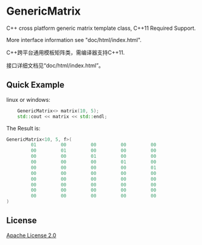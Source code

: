 # GenericMatrix

C++ cross platform generic matrix template class, C++11 Required Support.

More interface information see "doc/html/index.html".

C++跨平台通用模板矩阵类，需编译器支持C++11.

接口详细文档见“doc/html/index.html”。

## Quick Example

linux or windows:

```cpp
    GenericMatrix<> matrix(10, 5);
    std::cout << matrix << std::endl;
```

The Result is:

```cpp
GenericMatrix<10, 5, f>(
         01         00         00         00         00
         00         01         00         00         00
         00         00         01         00         00
         00         00         00         01         00
         00         00         00         00         01
         00         00         00         00         00
         00         00         00         00         00
         00         00         00         00         00
         00         00         00         00         00
         00         00         00         00         00
)
```

## License

[Apache License 2.0](LICENSE)
